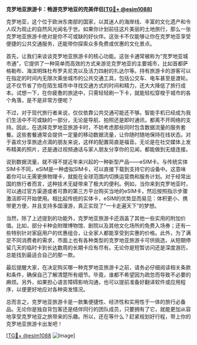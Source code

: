 **克罗地亚旅游卡：畅游克罗地亚的完美伴侣[[TG💪+ @esim1088](https://t.me/s/esim1088)]**

克罗地亚，这个位于欧洲东南部的国家，以其迷人的海岸线、丰富的文化遗产和令人叹为观止的自然风光闻名于世。如果你计划前往这片美丽的土地旅行，那么一张克罗地亚旅游卡绝对是你不可或缺的好伙伴。这张卡不仅能够让你在克罗地亚享受便捷的公共交通服务，还能带你探索众多免费或优惠的文化景点。

首先，让我们来谈谈克罗地亚旅游卡的核心功能。这张卡通常被称为“克罗地亚城市通”，它提供了一种简单而高效的方式来游览克罗地亚的主要城市，比如首都萨格勒布、海滨明珠杜布罗夫尼克以及活力四射的扎达尔等。持有旅游卡的游客可以在指定的时间内无限次乘坐城市的公共交通工具，包括公交车、电车甚至是渡轮。这不仅节省了你在陌生城市中寻找交通方式的时间和精力，还大大降低了旅行成本。试想一下，在你疲惫的旅途中，只需轻轻刷一下卡，就能轻松穿梭于城市的各个角落，是不是非常方便呢？

不过，对于现代旅行者来说，仅仅依靠公共交通可能还不够。智能手机已经成为我们生活中不可或缺的一部分，无论是导航、拍照还是即时通讯，都离不开网络的支持。因此，在选择克罗地亚旅游卡时，不妨考虑那些同时包含数据流量的服务套餐。这些套餐通常会提供一定量的移动数据流量，让你随时随地保持在线状态。对于喜欢分享旅途点滴的朋友来说，这样的配置简直是福音。无论是在社交媒体上发布精美的照片，还是通过视频通话与家人朋友分享你的见闻，都能做到无缝连接。

说到数据流量，就不得不提近年来兴起的一种新型产品——eSIM卡。与传统实体SIM卡不同，eSIM是一种虚拟SIM卡，可以直接下载到支持它的设备中。这意味着你可以无需更换物理卡，就能在全球范围内切换运营商和服务计划。对于经常出国的旅行者而言，这种技术无疑带来了极大的便利。例如，当你来到克罗地亚时，可以通过官方渠道或者可靠的第三方平台购买当地的eSIM卡，然后按照指示步骤激活即可开始使用。相比起传统的实体卡，eSIM的优势显而易见：体积更小、携带更方便，并且支持多国漫游，真正实现了“一卡走遍天下”的梦想。

当然，除了上述提到的功能外，克罗地亚旅游卡还涵盖了其他一些实用的附加价值。比如，部分卡种会附赠博物馆、剧院以及其他文化场所的免费入场券；还有一些特别针对家庭用户的优惠组合，让全家人都能享受到实惠的价格。此外，为了满足不同消费者的需求，市面上也有各种类型的克罗地亚旅游卡可供挑选，从短期停留几天的临时卡到长达数周的长期卡应有尽有。无论你是短暂访问还是深度游历，总能找到最适合自己的那一款。

最后提醒大家，在决定购买哪一种克罗地亚旅游卡之前，请务必仔细阅读相关条款和条件，确保自己了解清楚所有细节。毕竟，谁都不希望因为疏忽而导致不必要的麻烦。另外，如果担心语言障碍影响沟通，也可以提前准备好翻译软件或应用程序，以便更好地应对各种突发情况。

总而言之，克罗地亚旅游卡是一款集便捷性、经济性和实用性于一体的旅行必备品。无论你是独自背包客还是结伴同行的团队成员，只要拥有了它，就能更加从容地享受克罗地亚之旅带来的乐趣。所以，还在等什么？赶紧规划好行程，带上你的克罗地亚旅游卡出发吧！

[[TG💪+ @esim1088](https://t.me/s/esim1088) ![Image](https://i.postimg.cc/4NQfJmqS/Snipaste-2025-05-13-00-14-12.png)]